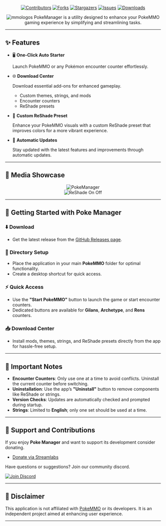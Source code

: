 <div align="center">

[![Contributors][contributors-shield]][contributors-url]
[![Forks][forks-shield]][forks-url]
[![Stargazers][stars-shield]][stars-url]
[![Issues][issues-shield]][issues-url]
[![Downloads][downloads-shield]][downloads-url]

![mmologos](https://github.com/Ryukotsuki/Poke-Manager/assets/50199421/0dce132b-8882-4ca0-9719-43e03903c6e9)
PokeManager is a utility designed to enhance your PokeMMO gaming experience by simplifying and streamlining tasks.
</div>

---

## ✨ **Features**
- 🖥️ **One-Click Auto Starter**
  
  Launch PokeMMO or any Pokémon encounter counter effortlessly.
 
- 🌐 **Download Center**
  
  Download essential add-ons for enhanced gameplay.
  - Custom themes, strings, and mods  
  - Encounter counters
  - ReShade presets
    
- 🎨 **Custom ReShade Preset**
  
  Enhance your PokeMMO visuals with a custom ReShade preset that improves colors for a more vibrant experience.

- 🔄 **Automatic Updates**
  
  Stay updated with the latest features and improvements through automatic updates. 

---

## 📸 **Media Showcase**  
<div align="center">

![PokeManager](https://github.com/user-attachments/assets/6fcf8abc-1c50-4bd1-a6c5-edee8b1c1e37)  
![ReShade On Off](https://github.com/Ryukotsuki/PokeMMO-Manager/assets/50199421/2b98cbdf-8b65-4721-9202-f622b64c72fa)

</div>

---

## 🚀 **Getting Started with Poke Manager**

### ⬇️ **Download**
- Get the latest release from the [GitHub Releases page](https://github.com/Ryukotsuki/PokeMMO-Manager/releases).  

### 📂 **Directory Setup**
- Place the application in your main **PokeMMO** folder for optimal functionality.  
- Create a desktop shortcut for quick access.  

### ⚡ **Quick Access**
- Use the **"Start PokeMMO"** button to launch the game or start encounter counters.  
- Dedicated buttons are available for **Gilans**, **Archetype**, and **Rens** counters.  

### 📥 **Download Center**
- Install mods, themes, strings, and ReShade presets directly from the app for hassle-free setup.  

---

## 📝 **Important Notes**
- **Encounter Counters**: Only use one at a time to avoid conflicts. Uninstall the current counter before switching.
- **Uninstallation**: Use the app’s **"Uninstall"** button to remove components like ReShade or strings.
- **Version Checks**: Updates are automatically checked and prompted during startup.
- **Strings**: Limited to **English**; only one set should be used at a time.  

---

## 💖 **Support and Contributions**  
If you enjoy **Poke Manager** and want to support its development consider donating.
- [Donate via Streamlabs](https://streamlabs.com/ryukotsukii/tip)  

Have questions or suggestions? Join our community discord.

[![Join Discord](https://github.com/user-attachments/assets/09fb5822-5e82-431b-b9cc-bbd4111ba48b)](https://discord.gg/HdfjKbPNc9)  

---

## 📜 **Disclaimer**  
This application is not affiliated with [PokeMMO](https://pokemmo.com/) or its developers. It is an independent project aimed at enhancing user experience.

---

[contributors-shield]: https://img.shields.io/github/contributors/Ryukotsuki/Poke-Manager.svg?style=for-the-badge  
[contributors-url]: https://github.com/ryukotsuki/poke-manager/graphs/contributors  
[downloads-shield]: https://img.shields.io/github/downloads/Ryukotsuki/Poke-Manager/total?style=for-the-badge  
[downloads-url]: https://github.com/Ryukotsuki/Poke-Manager/releases  
[forks-shield]: https://img.shields.io/github/forks/Ryukotsuki/Poke-Manager.svg?style=for-the-badge  
[forks-url]: https://github.com/Ryukotsuki/Poke-Manager/network/members  
[stars-shield]: https://img.shields.io/github/stars/Ryukotsuki/Poke-Manager.svg?style=for-the-badge  
[stars-url]: https://github.com/Ryukotsuki/Poke-Manager/stargazers  
[issues-shield]: https://img.shields.io/github/issues/Ryukotsuki/Poke-Manager.svg?style=for-the-badge  
[issues-url]: https://github.com/Ryukotsuki/Poke-Manager/issues  

